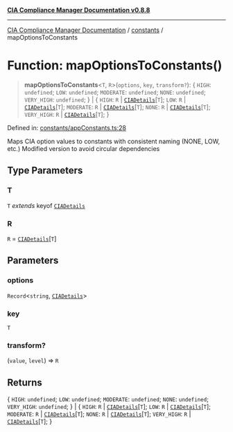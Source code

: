 [**CIA Compliance Manager Documentation v0.8.8**](../../README.md)

***

[CIA Compliance Manager Documentation](../../modules.md) / [constants](../README.md) / mapOptionsToConstants

# Function: mapOptionsToConstants()

> **mapOptionsToConstants**\<`T`, `R`\>(`options`, `key`, `transform?`): \{ `HIGH`: `undefined`; `LOW`: `undefined`; `MODERATE`: `undefined`; `NONE`: `undefined`; `VERY_HIGH`: `undefined`; \} \| \{ `HIGH`: `R` \| [`CIADetails`](../../types/interfaces/CIADetails.md)\[`T`\]; `LOW`: `R` \| [`CIADetails`](../../types/interfaces/CIADetails.md)\[`T`\]; `MODERATE`: `R` \| [`CIADetails`](../../types/interfaces/CIADetails.md)\[`T`\]; `NONE`: `R` \| [`CIADetails`](../../types/interfaces/CIADetails.md)\[`T`\]; `VERY_HIGH`: `R` \| [`CIADetails`](../../types/interfaces/CIADetails.md)\[`T`\]; \}

Defined in: [constants/appConstants.ts:28](https://github.com/Hack23/cia-compliance-manager/blob/88094f2c4c350fd10a1e440c3eab70aedd819944/src/constants/appConstants.ts#L28)

Maps CIA option values to constants with consistent naming (NONE, LOW, etc.)
Modified version to avoid circular dependencies

## Type Parameters

### T

`T` *extends* keyof [`CIADetails`](../../types/interfaces/CIADetails.md)

### R

`R` = [`CIADetails`](../../types/interfaces/CIADetails.md)\[`T`\]

## Parameters

### options

`Record`\<`string`, [`CIADetails`](../../types/interfaces/CIADetails.md)\>

### key

`T`

### transform?

(`value`, `level`) => `R`

## Returns

\{ `HIGH`: `undefined`; `LOW`: `undefined`; `MODERATE`: `undefined`; `NONE`: `undefined`; `VERY_HIGH`: `undefined`; \} \| \{ `HIGH`: `R` \| [`CIADetails`](../../types/interfaces/CIADetails.md)\[`T`\]; `LOW`: `R` \| [`CIADetails`](../../types/interfaces/CIADetails.md)\[`T`\]; `MODERATE`: `R` \| [`CIADetails`](../../types/interfaces/CIADetails.md)\[`T`\]; `NONE`: `R` \| [`CIADetails`](../../types/interfaces/CIADetails.md)\[`T`\]; `VERY_HIGH`: `R` \| [`CIADetails`](../../types/interfaces/CIADetails.md)\[`T`\]; \}
